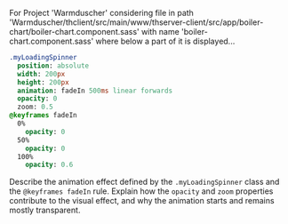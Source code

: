 For Project 'Warmduscher' considering file in path 'Warmduscher/thclient/src/main/www/thserver-client/src/app/boiler-chart/boiler-chart.component.sass' with name 'boiler-chart.component.sass' where below a part of it is displayed... 
```sass
.myLoadingSpinner
  position: absolute
  width: 200px
  height: 200px
  animation: fadeIn 500ms linear forwards
  opacity: 0
  zoom: 0.5
@keyframes fadeIn
  0%
    opacity: 0
  50%
    opacity: 0
  100%
    opacity: 0.6
```
Describe the animation effect defined by the `.myLoadingSpinner` class and the `@keyframes fadeIn` rule. Explain how the `opacity` and `zoom` properties contribute to the visual effect, and why the animation starts and remains mostly transparent.